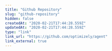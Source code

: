 ```yaml
---
title: "Github Repository"
slug: "github-repository"
hidden: false
createdAt: "2020-02-21T17:44:28.559Z"
updatedAt: "2020-02-21T17:44:28.559Z"
type: "link"
link_url: "https://github.com/optimizely/agent"
link_external: true
---
```

